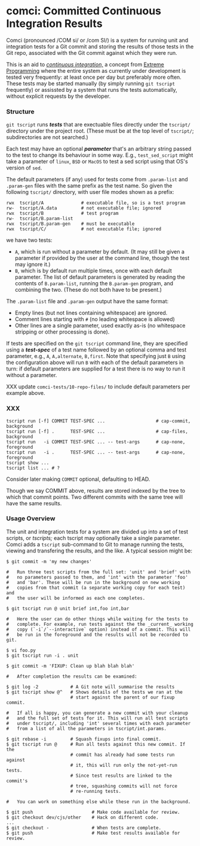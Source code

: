 comci: Committed Continuous Integration Results
===============================================

Comci (pronounced /COM si/ or /com SI/) is a system for running unit and
integration tests for a Git commit and storing the results of those tests
in the Git repo, associated with the Git commit against which they were
run.

This is an aid to [_continuous integration,_][ci] a concept from [Extreme
Programming][xp] where the entire system as currently under development is
tested very frequently: at least once per day but preferably more often.
These tests may be started manually (by simply running `git tscript`
frequently) or assissted by a system that runs the tests automatically,
without explicit requests by the developer.

### Structure

`git tscript` runs ___tests___ that are exectuable files directly under the
`tscript/` directory under the project root. (These must be at the top
level of `tscript/`; subdirectories are not searched.)

Each test may have an optional ___parameter___ that's an arbitrary string
passed to the test to change its behaviour in some way. E.g.,
`test_sed_script` might take a parameter of `linux`, `BSD` or `MacOS` to
test a sed script using that OS's version of `sed`.

The default parameters (if any) used for tests come from `.param-list` and
`.param-gen` files with the same prefix as the test name. So given the
following `tscript/` directory, with user file modes shown as a prefix:

    rwx  tscript/A              # executable file, so is a test program
    rw-  tscript/A.data         # not executable file; ignored
    rwx  tscript/B              # test program
    rw-  tscript/B.param-list
    rwx  tscript/B.param-gen    # must be executable
    rwx  tscript/C/             # not executable file; ignored

we have two tests:
- `A`, which is run without a parameter by default. (It may still be given
  a parameter if provided by the user at the command line, though the test
  may ignore it.)
- `B`, which is by default run multiple times, once with each default
  parameter. The list of default parameters is generated by reading the
  contents of `B.param-list`, running the `B.param-gen` program, and
  combining the two. (These do not both have to be present.)

The `.param-list` file and `.param-gen` output have the same format:
- Empty lines (but not lines containing whitespace) are ignored.
- Comment lines starting with `#` (no leading whitespace is allowed)
- Other lines are a single parameter, used exactly as-is (no whitespace
  stripping or other processing is done).

If tests are specified on the `git tscript` command line, they are
specified using a ___test-spec___ of a test name followed by an optional
comma and test parameter, e.g., `A`, `A,alternate`, `B,first`. Note that
specifying just `B` using the configuration above will run `B` with each of
the default parameters in turn: if default parameters are supplied for a
test there is no way to run it without a parameter.

XXX update `comci-tests/10-repo-files/` to include default parameters per
example above.

### XXX

    tscript run [-f] COMMIT TEST-SPEC ...                   # cap-commit, background
    tscript run [-f] .      TEST-SPEC ...                   # cap-files,  background
    tscript run   -i COMMIT TEST-SPEC ... -- test-args      # cap-none,   foreground
    tscript run   -i .      TEST-SPEC ... -- test-args      # cap-none,   foreground
    tscript show ...
    tscript list ... # ?

Consider later making `COMMIT` optional, defaulting to HEAD.

Though we say COMMIT above, results are stored indexed by the tree to which
that commit points. Two different commits with the same tree will have the
same results.

### Usage Overview

The unit and integration tests for a system are divided up into a set of
test scripts, or _tscripts;_ each tscript may optionally take a single
parameter. Comci adds a `tscript` sub-command to Git to manage running the
tests, viewing and transfering the results, and the like. A typical
session might be:

    $ git commit -m 'my new changes'

    #   Run three test scripts from the full set: 'unit' and 'brief' with
    #   no parameters passed to them, and 'int' with the parameter 'foo'
    #   and 'bar'. These will be run in the background on new working
    #   copies from that commit (a separate working copy for each test) and
    #   the user will be informed as each one completes.

    $ git tscript run @ unit brief int,foo int,bar

    #   Here the user can do other things while waiting for the tests to
    #   complete. For example, run tests against the the _current_ working
    #   copy (`-i`/`--interactive` option) instead of a commit. This will
    #   be run in the foreground and the results will not be recorded to git.

    $ vi foo.py
    $ git tscript run -i . unit

    $ git commit -m 'FIXUP: Clean up blah blah blah'

    #   After completion the results can be examined:

    $ git log -2            # A Git note will summarise the results
    $ git tscript show @^   # Shows details of the tests we ran at the
                            # start against the parent of our fixup commit.

    #   If all is happy, you can generate a new commit with your cleanup
    #   and the full set of tests for it. This will run all test scripts
    #   under tscript/, including 'int' several times with each parameter
    #   from a list of all the parameters in tscript/int.params.

    $ git rebase -i         # Squash fixups into final commit.
    $ git tscript run @     # Run all tests against this new commit. If the
                            # commit has already had some tests run against
                            # it, this will run only the not-yet-run tests.
                            # Since test results are linked to the commit's
                            # tree, squashing commits will not force
                            # re-running tests.

    #   You can work on something else while these run in the background.

    $ git push                      # Make code available for review.
    $ git checkout dev/cjs/other    # Hack on different code.
    ...
    $ git checkout -                # When tests are complete.
    $ git push                      # Make test results available for review.



<!-------------------------------------------------------------------->
[ci]: https://en.wikipedia.org/wiki/Continuous_integration
[xp]: https://en.wikipedia.org/wiki/Extreme_programming
